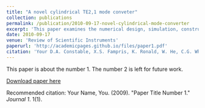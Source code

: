 ```yaml
---
title: "A novel cylindrical TE2,1 mode conveter"
collection: publications
permalink: /publication/2010-09-17-novel-cylindrical-mode-converter
excerpt: 'This paper examines the numerical design, simulation, construction and testing of a rectangular to cylindrical waveguide mode converter. Using slots machined along the length of the cylindrical section, mode conversion can be forced from the TE<sub>1,0</sub> rectangular mode to the TE<sub>2,1</sub> cylindrical mode.'
date: 2010-09-17
venue: 'Review of Scientific Instruments'
paperurl: 'http://academicpages.github.io/files/paper1.pdf'
citation: 'Your D.A. Constable, X.S. Fampris, K. Ronald, W. He, C.G. Whyte, and C.W. Robertson, (2010). &quot;A novel TE<sub>2,1</sub> mode converter&quot; <i>Rev. Sci. Instrum.</i>. <b>81</b>, 094702.'
---
```

This paper is about the number 1. The number 2 is left for future work.

[Download paper here](http://academicpages.github.io/files/paper1.pdf)

Recommended citation: Your Name, You. (2009). "Paper Title Number 1." <i>Journal 1</i>. 1(1).
